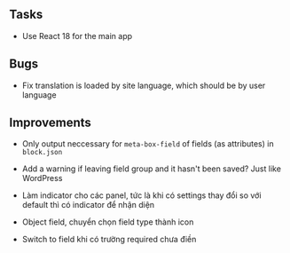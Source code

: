 ## Tasks
- Use React 18 for the main app

## Bugs
- Fix translation is loaded by site language, which should be by user language

## Improvements
- Only output neccessary for `meta-box-field` of fields (as attributes) in `block.json`
- Add a warning if leaving field group and it hasn't been saved? Just like WordPress

- Làm indicator cho các panel, tức là khi có settings thay đổi so với default thì có indicator để nhận diện
- Object field, chuyển chọn field type thành icon
- Switch to field khi có trường required chưa điền
